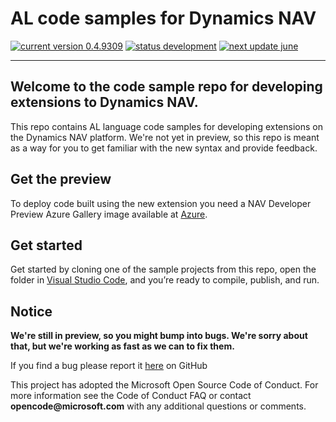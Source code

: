 
# AL code samples for Dynamics NAV
[![current version 0.4.9309](https://img.shields.io/badge/Current_Version-0.4.9309-orange.svg?style=flat-square)](https://aka.ms/navdeveloperpreview) [![status development](https://img.shields.io/badge/Status-in_development-orange.svg?style=flat-square)](https://aka.ms/navdeveloperpreview) [![next update june](https://img.shields.io/badge/Next_Update-June_Update-blue.svg?style=flat-square)](https://github.com/Microsoft/AL/milestone/6)

---

## Welcome to the code sample repo for developing extensions to Dynamics NAV.

This repo contains AL language code samples for developing extensions on the Dynamics NAV platform. We're not yet in preview, so this repo is meant as a way for you to get familiar with the new syntax and provide feedback.

<!--
We're still in preview, so you might bump into bugs. We're sorry about that, but we're working as fast as we can to fix them. -->

<!-- not live yet
For documentation about extending Dynamics NAV, see our topics on MSDN:  
•	[Getting Started](https://msdn.microsoft.com/en-us/dynamics-nav/newdev-getting-started-dev-env)   
•	[Developing Extensions for Dynamics NAV Overview](https://msdn.microsoft.com/en-us/dynamics-nav/newdev-getting-started-dev-env)  
•	[Developer Reference](https://msdn.microsoft.com/en-us/dynamics-nav/newdev-getting-started-dev-env)  
--> 

## Get the preview

To deploy code built using the new extension you need a NAV Developer Preview Azure Gallery image available at [Azure](https://aka.ms/navdeveloperpreview).

## Get started

Get started by cloning one of the sample projects from this repo, open the folder in [Visual Studio Code](https://code.visualstudio.com/Download), and you’re ready to compile, publish, and run.

## Notice

__We're still in preview, so you might bump into bugs. We're sorry about that, but we're working as fast as we can to fix them.__

If you find a bug please report it [here](https://github.com/Microsoft/AL/issues/new) on GitHub

This project has adopted the Microsoft Open Source Code of Conduct. For more information see the Code of Conduct FAQ or contact __opencode@microsoft.com__ with any additional questions or comments.